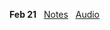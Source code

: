 **Feb 21** &nbsp; [Notes](https://github.com/MidnightJava/reston-home-group/raw/main/bible-study/2025_Feb_21/Intro_to_John.pdf)&nbsp;&nbsp; [Audio](https://github.com/MidnightJava/reston-home-group/raw/refs/heads/main/bible-study/2025_Feb_21/audio.ogg)
